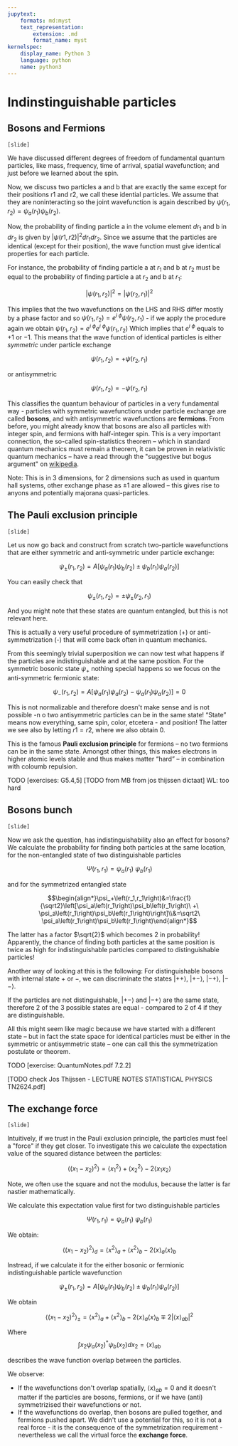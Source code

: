 ```yaml
---
jupytext:
    formats: md:myst
    text_representation:
        extension: .md
        format_name: myst
kernelspec:
    display_name: Python 3
    language: python
    name: python3
---
```


# Indinstinguishable particles

## Bosons and Fermions

`[slide]`

<!-- [G5.1.1 is partially conceptually wrong and not very rigorous, use P10.1] -->

We have discussed different degrees of freedom of fundamental quantum particles, like mass, frequency, time of arrival, spatial wavefunction; and just before we learned about the spin. 

Now, we discuss two particles a and b that are exactly the same except for their positions r1 and r2, we call these idential particles. We assume that they are noninteracting so the joint wavefunction is again described by $\psi\left(r_1,r_2\right)=\psi_a\left(r_1\right)\psi_b\left(r_2\right)$.

Now, the probability of finding particle a in the volume element $dr_1$ and b in $dr_2$ is given by $|\psi(r1,r2)|^2 dr_1 dr_2$. Since we assume that the particles are identical (except for their position), the wave function must give identical properties for each particle. 

For instance, the probability of finding particle a at $r_1$ and b at $r_2$ must be equal to the probability of finding particle a at $r_2$ and b at $r_1$:

$$\left|\psi\left(r_1,r_2\right)\right|^2=\left|\psi\left(r_2,r_1\right)\right|^2$$

This implies that the two wavefunctions on the LHS and RHS differ mostly by a phase factor and so $\psi\left(r_1,r_2\right)=e^{i\ \phi}\psi\left(r_2,r_1\right)$  - if we apply the procedure again we obtain $\psi\left(r_1,r_2\right)=e^{i\ \phi}e^{i\ \phi}\psi\left(r_1,r_2\right)$
Which implies that $e^{i\ \phi}$ equals to $+1$ or $-1$.
This means that the wave function of identical particles is either *symmetric* under particle exchange 

$$\psi\left(r_1,r_2\right)=+\psi\left(r_2,r_1\right)$$

or antisymmetric 

$$\psi\left(r_1,r_2\right)=-\psi\left(r_2,r_1\right)$$

This classifies the quantum behaviour of particles in a very fundamental way - particles with symmetric wavefunctions under particle exchange are called **bosons**, and with antisymmetric wavefunctions are **fermions**. From before, you might already know that bosons are also all particles with integer spin, and fermions with half-integer spin. This is a very important connection, the so-called spin-statistics theorem – which in standard quantum mechanics must remain a theorem, it can be proven in relativistic quantum mechanics – have a read through the "suggestive but bogus argument" on [wikipedia](https://en.wikipedia.org/wiki/Spin%E2%80%93statistics_theorem#Suggestive_bogus_argument).

Note: This is in 3 dimensions, for 2 dimensions such as used in quantum hall systems, other exchange phase as $\pm1$ are allowed – this gives rise to anyons and potentially majorana quasi-particles.

## The Pauli exclusion principle 

`[slide]`

<!-- [part from G5.1.1, part from P10.2 but all very unclear, also wikipedia not much better. This is crap!] -->

Let us now go back and construct from scratch two-particle wavefunctions that are either symmetric and anti-symmetric under particle exchange:

$$\psi_\pm\left(r_1,r_2\right)=A\left[\psi_a\left(r_1\right)\psi_b\left(r_2\right)\pm\psi_b\left(r_1\right)\psi_a\left(r_2\right)\right]$$

You can easily check that 

$$\psi_\pm\left(r_1,r_2\right)=\pm\psi_\pm\left(r_2,r_1\right)$$

And you might note that these states are quantum entangled, but this is not relevant here.

This is actually a very useful procedure of symmetrization (+) or anti-symmetrization (-) that will come back often in quantum mechanics. 

From this seemingly trivial superposition we can now test what happens if the particles are indistinguishable and at the same position. For the symmetric bosonic state $\psi_+$ nothing special happens so we focus on the anti-symmetric fermionic state:

$$\psi_-\left(r_1,r_2\right)=A\left[\psi_a\left(r_1\right)\psi_a\left(r_2\right)\ -\ \psi_a\left(r_1\right)\psi_a\left(r_2\right)\right]=0$$

This is not normalizable and therefore doesn't make sense and is not possible -n o two antisymmetric particles can be in the same state! “State” means now everything, same spin, color, etcetera - and position! The latter we see also by letting $r1=r2$, where we also obtain 0.

This is the famous **Pauli exclusion principle** for fermions – no two fermions can be in the same state. Amongst other things, this makes electrons in higher atomic levels stable and thus makes matter “hard” – in combination with coloumb repulsion. 

TODO [exercises: G5.4,5] [TODO from MB from jos thijssen dictaat] WL: too hard

## Bosons bunch

`[slide]`

Now we ask the question, has indistinguishability also an effect for bosons? We calculate the probability for finding both particles at the same location, for the non-entangled state of two distinguishable particles

$$\Psi\left(r_{1},r_1\right)=\psi_a\left(r_1)\ \psi_b(r_1\right)$$

and for the symmetrized entangled state

$$\begin{align*}\psi_+\left(r_1,r_1\right)&=\frac{1}{\sqrt2}\left[\psi_a\left(r_1\right)\psi_b\left(r_1\right)\ +\ \psi_a\left(r_1\right)\psi_b\left(r_1\right)\right]\\&=\sqrt2\ \psi_a\left(r_1\right)\psi_b\left(r_1\right)\end{align*}$$

The latter has a factor $\sqrt{2}$ which becomes 2 in probability! Apparently, the chance of finding both particles at the same position is twice as high for indistinguishable particles compared to distinguishable particles! 

Another way of looking at this is the following: For distinguishable bosons with internal state $+$ or $-$, we can discriminate the states $\left|++\right\rangle$, $\left|+-\right\rangle$, $\left|-+\right\rangle$, $\left|--\right\rangle$. 

If the particles are not distinguishable, $\left|+-\right\rangle$ and $\left|-+\right\rangle$ are the same state, therefore 2 of the 3 possible states are equal - compared to 2 of 4 if they are distinguishable. 

All this might seem like magic because we have started with a different state – but in fact the state space for identical particles must be either in the symmetric or antisymmetric state – one can call this the symmetrization postulate or theorem.

TODO [exercise: QuantumNotes.pdf 7.2.2]

[TODO check Jos Thijssen - LECTURE NOTES STATISTICAL PHYSICS TN2624.pdf]

## The exchange force
<!-- G5.1.2 -->
`[slide]`

Intuitively, if we trust in the Pauli exclusion principle, the particles must feel a "force" if they get closer. To investigate this we calculate the expectation value of the squared distance between the particles:

$$\left\langle\left(x_1-x_2\right)^2\right\rangle=\left\langle x_1^2\right\rangle+\left\langle x_2^2\right\rangle-2\left\langle x_1 x_2\right\rangle$$

Note, we often use the square and not the modulus, because the latter is far nastier mathematically.

We calculate this expectation value first for two distinguishable particles

$$\Psi\left(r_{1},r_1\right)=\psi_a\left(r_1)\ \psi_b(r_1\right)$$

We obtain:

$$\left\langle\left(x_1-x_2\right)^2\right\rangle_d=\left\langle x^2\right\rangle_a+\left\langle x^2\right\rangle_b-2\langle x\rangle_a\langle x\rangle_b$$

Instread, if we calculate it for the either bosonic or fermionic indistinguishable particle wavefunction

$$\psi_\pm\left(r_1,r_2\right)=A\left[\psi_a\left(r_1\right)\psi_b\left(r_2\right)\pm\psi_b\left(r_1\right)\psi_a\left(r_2\right)\right]$$

We obtain

$$\left\langle\left(x_1-x_2\right)^2\right\rangle_{ \pm}=\left\langle x^2\right\rangle_a+\left\langle x^2\right\rangle_b-2\langle x\rangle_a\langle x\rangle_b \mp 2\left|\langle x\rangle_{a b}\right|^2$$

Where
$$\int x_2 \psi_a\left(x_2\right)^* \psi_b\left(x_2\right) dx_2 = \langle x\rangle_{a b}$$

describes the wave function overlap between the particles.

We observe:
* If the wavefunctions don't overlap spatially, $\langle x\rangle_{a b}=0$ and it doesn't matter if the particles are bosons, fermions, or if we have (anti) symmetrizised their wavefunctions or not.
* If the wavefunctions do overlap, then bosons are pulled together, and fermions pushed apart. We didn't use a potential for this, so it is not a real force - it is the consequence of the symmetrization requirement - nevertheless we call the virtual force the **exchange force**.
